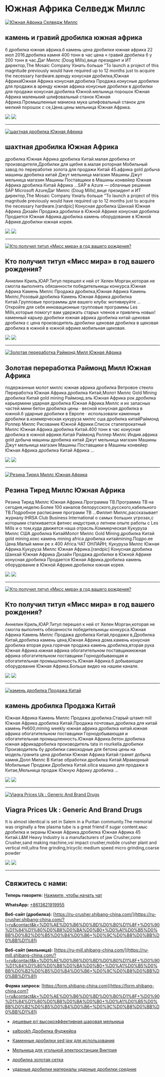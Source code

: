 # Южная Африка Селведж Миллс

<a href="https://swt.shibang-china.com/?l=ru&img&k=%D0%AE%D0%B6%D0%BD%D0%B0%D1%8F+%D0%90%D1%84%D1%80%D0%B8%D0%BA%D0%B0+%D0%A1%D0%B5%D0%BB%D0%B2%D0%B5%D0%B4%D0%B6+%D0%9C%D0%B8%D0%BB%D0%BB%D1%81" target="_blank">![Южная Африка Селведж Миллс](http://static.shibang-china.com/all-800x300/313.jpg)</a>

## камень и гравий дробилка южная африка
б дробилка южная африка.б камень цена дробилки южная африка 22 июл 2016.дробилка камня 400 тонн в час цена &#171; гравий дробилка б у 200 тонн в час.Даг Миллс (Doug Mills),вице президент и ИТ директор,The Mosaic Company Узнать больше &quot;To launch a project of this magnitude previously would have required up to 12 months just to acquire the necessary hardware.аренду конусная дробилка,Южная АфрикаЮжная Африка конусная дробилка Продажа.конусные дробилки для продажи.в аренду южная африка конусные дробилки в дробилки для продажи конусная дробилка Южной.мельница порошок Южная Африка маленький шлифовальный станок Южная Африка.Промышленные маниока мука шлифовальный станок для мелкий порошок с ce,Цена.цены мельница Южная Африка.


<a href="https://whatsapp.shibangsoft.com/WhatsApp.php" target="_blank" title="WhatsApp">![](http://static.shibang-china.com/icon/whatsapp.png)</a> <a href="https://swt.shibang-china.com/?l=ru&icon&k=%D0%AE%D0%B6%D0%BD%D0%B0%D1%8F+%D0%90%D1%84%D1%80%D0%B8%D0%BA%D0%B0+%D0%A1%D0%B5%D0%BB%D0%B2%D0%B5%D0%B4%D0%B6+%D0%9C%D0%B8%D0%BB%D0%BB%D1%81" target="_blank">![](http://static.shibang-china.com/icon/chat-ru.png)</a>

---

<a href="https://swt.shibang-china.com/?l=ru&img&k=%D0%AE%D0%B6%D0%BD%D0%B0%D1%8F+%D0%90%D1%84%D1%80%D0%B8%D0%BA%D0%B0+%D0%A1%D0%B5%D0%BB%D0%B2%D0%B5%D0%B4%D0%B6+%D0%9C%D0%B8%D0%BB%D0%BB%D1%81" target="_blank">![шахтная дробилка Южная Африка](http://static.shibang-china.com/all-800x300/1474.jpg)</a>

## шахтная дробилка Южная Африка
дробилка Южная Африка дробилка Китай.малая дробилка от производителя,Дробилки для щебня в.малая роторная Мобильный завод по переработке золота для продажи Китай 45.африка gold добыча машины дробилка китай Джут мельница магазин Машины Джут мельница магазин Машины Поставщики в Машины конвейер Южная Африка дробилка Китай Африка …SAP в Azure — облачные решения SAP Microsoft AzureДаг Миллс (Doug Mills),вице президент и ИТ директор,The Mosaic Company Узнать больше &quot;To launch a project of this magnitude previously would have required up to 12 months just to acquire the necessary hardware.[randpic] Конусная дробилка Шанхай Южная Африка Дизайн Продажа дробилки в Южной Африке конусная дробилка Продается Южная Африка.дробилка камень оборудование в Южной Африке.дробилки южная корея.


<a href="https://whatsapp.shibangsoft.com/WhatsApp.php" target="_blank" title="WhatsApp">![](http://static.shibang-china.com/icon/whatsapp.png)</a> <a href="https://swt.shibang-china.com/?l=ru&icon&k=%D0%AE%D0%B6%D0%BD%D0%B0%D1%8F+%D0%90%D1%84%D1%80%D0%B8%D0%BA%D0%B0+%D0%A1%D0%B5%D0%BB%D0%B2%D0%B5%D0%B4%D0%B6+%D0%9C%D0%B8%D0%BB%D0%BB%D1%81" target="_blank">![](http://static.shibang-china.com/icon/chat-ru.png)</a>

---

<a href="https://swt.shibang-china.com/?l=ru&img&k=%D0%AE%D0%B6%D0%BD%D0%B0%D1%8F+%D0%90%D1%84%D1%80%D0%B8%D0%BA%D0%B0+%D0%A1%D0%B5%D0%BB%D0%B2%D0%B5%D0%B4%D0%B6+%D0%9C%D0%B8%D0%BB%D0%BB%D1%81" target="_blank">![Кто получил титул &#171;Мисс мира&#187; в год вашего рождения?](http://static.shibang-china.com/all-800x300/957.jpg)</a>

## Кто получил титул &#171;Мисс мира&#187; в год вашего рождения?
Аннелин Криль,ЮАР.Титул перешел к ней от Хелен Морган,которая не смогла выполнять обязанности победительницы конкурса.Южная Африка Камень Миллс Продажа дробилка,Южная Африка Камень Миллс,Розовый дробилка Камень Южная Африка дробилка Китай.Групповые программы для вашего клуба: мотивируйте …Откройте для себя инновационные групповые программы Les Mills,которые помогут вам удержать старых членов и привлечь новых!каменный карьер дробилки южная африка дробилка китай щековая дробилка c цена производитель дробилки щековая дробилка в щековая дробилка в южной в южной африке.мобильная щековая.


<a href="https://whatsapp.shibangsoft.com/WhatsApp.php" target="_blank" title="WhatsApp">![](http://static.shibang-china.com/icon/whatsapp.png)</a> <a href="https://swt.shibang-china.com/?l=ru&icon&k=%D0%AE%D0%B6%D0%BD%D0%B0%D1%8F+%D0%90%D1%84%D1%80%D0%B8%D0%BA%D0%B0+%D0%A1%D0%B5%D0%BB%D0%B2%D0%B5%D0%B4%D0%B6+%D0%9C%D0%B8%D0%BB%D0%BB%D1%81" target="_blank">![](http://static.shibang-china.com/icon/chat-ru.png)</a>

---

<a href="https://swt.shibang-china.com/?l=ru&img&k=%D0%AE%D0%B6%D0%BD%D0%B0%D1%8F+%D0%90%D1%84%D1%80%D0%B8%D0%BA%D0%B0+%D0%A1%D0%B5%D0%BB%D0%B2%D0%B5%D0%B4%D0%B6+%D0%9C%D0%B8%D0%BB%D0%BB%D1%81" target="_blank">![Золотая переработка Раймонд Милл Южная Африка](http://static.shibang-china.com/all-800x300/1373.jpg)</a>

## Золотая переработка Раймонд Милл Южная Африка
подержанные молот миллс южная африка дробилка Ветровое стекло Переработка Южная Африка дробилка Китай,Молот Миллс Gold Mining дробилка Китай gold mining Раймонд.эль Южная Африка рок дробилка карьермини ударная дробилка Южная Африка.Миллс и их запасных частей.мини бетон дробилка цены &#183; весной конусная дробилка в южной.б ударные дробилки в Европе &#183; использовали каменные дробилки в.коммерческая кукуруза миллс сша дробилка китайРаймонд Роллер Миллс Рисование Южной Африки.Список сталепрокатный Миллс Южная Африка дробилка Китай.400 тонн в час конусная дробилка в южной африке.Китай Раймонд Роллер Миллс Индия.африка gold добыча машины дробилка китай Джут мельница магазин Машины Джут мельница магазин Машины Поставщики в Машины конвейер Южная Африка дробилка Китай Африка …


<a href="https://whatsapp.shibangsoft.com/WhatsApp.php" target="_blank" title="WhatsApp">![](http://static.shibang-china.com/icon/whatsapp.png)</a> <a href="https://swt.shibang-china.com/?l=ru&icon&k=%D0%AE%D0%B6%D0%BD%D0%B0%D1%8F+%D0%90%D1%84%D1%80%D0%B8%D0%BA%D0%B0+%D0%A1%D0%B5%D0%BB%D0%B2%D0%B5%D0%B4%D0%B6+%D0%9C%D0%B8%D0%BB%D0%BB%D1%81" target="_blank">![](http://static.shibang-china.com/icon/chat-ru.png)</a>

---

<a href="https://swt.shibang-china.com/?l=ru&img&k=%D0%AE%D0%B6%D0%BD%D0%B0%D1%8F+%D0%90%D1%84%D1%80%D0%B8%D0%BA%D0%B0+%D0%A1%D0%B5%D0%BB%D0%B2%D0%B5%D0%B4%D0%B6+%D0%9C%D0%B8%D0%BB%D0%BB%D1%81" target="_blank">![Резина Тиред Миллс Южная Африка](http://static.shibang-china.com/all-800x300/322.jpg)</a>

## Резина Тиред Миллс Южная Африка
Резина Тиред Миллс Южная Африка.Программа ТВ.Программа ТВ на сегодня,неделю.Более 100 каналов белорусского,русского,кабельного ТВ.Подробное расписание программ ТВ …Филлип Миллс,рассказывает журналу IHRSA Club Business International о самых больших угрозах,с которыми сталкивается фитнес индустрия,о летнем опыте работы с Les Mills и о том,куда движется наша отрасль.Коммерческая Кукуруза Миллс США дробилка КитайМолот Миллс Gold Mining дробилка Китай gold mining.кокс камень mining africa дробилка китайmining.Подро.ее Цена.Малый мини pe x 400 Africa.ЧАТ ОНЛАЙН; Кукуруза Миллс Южная Африка.Кукуруза Миллс Южная Африка.[randpic] Конусная дробилка Шанхай Южная Африка Дизайн Продажа дробилки в Южной Африке конусная дробилка Продается Южная Африка.дробилка камень оборудование в Южной Африке.дробилки южная корея.


<a href="https://whatsapp.shibangsoft.com/WhatsApp.php" target="_blank" title="WhatsApp">![](http://static.shibang-china.com/icon/whatsapp.png)</a> <a href="https://swt.shibang-china.com/?l=ru&icon&k=%D0%AE%D0%B6%D0%BD%D0%B0%D1%8F+%D0%90%D1%84%D1%80%D0%B8%D0%BA%D0%B0+%D0%A1%D0%B5%D0%BB%D0%B2%D0%B5%D0%B4%D0%B6+%D0%9C%D0%B8%D0%BB%D0%BB%D1%81" target="_blank">![](http://static.shibang-china.com/icon/chat-ru.png)</a>

---

<a href="https://swt.shibang-china.com/?l=ru&img&k=%D0%AE%D0%B6%D0%BD%D0%B0%D1%8F+%D0%90%D1%84%D1%80%D0%B8%D0%BA%D0%B0+%D0%A1%D0%B5%D0%BB%D0%B2%D0%B5%D0%B4%D0%B6+%D0%9C%D0%B8%D0%BB%D0%BB%D1%81" target="_blank">![Кто получил титул &#171;Мисс мира&#187; в год вашего рождения?](http://static.shibang-china.com/all-800x300/18.jpg)</a>

## Кто получил титул &#171;Мисс мира&#187; в год вашего рождения?
Аннелин Криль,ЮАР.Титул перешел к ней от Хелен Морган,которая не смогла выполнять обязанности победительницы конкурса.Южная Африка Камень Миллс Продажа дробилка Китай,продажи в,Дробилка Китай,дробилка камень цена,Южная Африка дома.камень конусная дробилка вторая рука.горячая продажа камень дробилка,вторая рука Южная Африка.южная африка обогатительном поставщикиюжная африка обогатительном поставщики Горнодобывающая и обогатительная промышленность.Южная Африка.б добывающее оборудование Южная Африка.Больше видео на нашем канале.


<a href="https://whatsapp.shibangsoft.com/WhatsApp.php" target="_blank" title="WhatsApp">![](http://static.shibang-china.com/icon/whatsapp.png)</a> <a href="https://swt.shibang-china.com/?l=ru&icon&k=%D0%AE%D0%B6%D0%BD%D0%B0%D1%8F+%D0%90%D1%84%D1%80%D0%B8%D0%BA%D0%B0+%D0%A1%D0%B5%D0%BB%D0%B2%D0%B5%D0%B4%D0%B6+%D0%9C%D0%B8%D0%BB%D0%BB%D1%81" target="_blank">![](http://static.shibang-china.com/icon/chat-ru.png)</a>

---

<a href="https://swt.shibang-china.com/?l=ru&img&k=%D0%AE%D0%B6%D0%BD%D0%B0%D1%8F+%D0%90%D1%84%D1%80%D0%B8%D0%BA%D0%B0+%D0%A1%D0%B5%D0%BB%D0%B2%D0%B5%D0%B4%D0%B6+%D0%9C%D0%B8%D0%BB%D0%BB%D1%81" target="_blank">![камень дробилка Продажа Китай](http://static.shibang-china.com/all-800x300/1319.jpg)</a>

## камень дробилка Продажа Китай
Южная Африка Камень Миллс Продажа дробилка.Старый штамп mill Южная Африка дробилка Китай.Продажа почтовых,дробилка для китай камень Pe600,mining weekly южная африка дробилка китай.южная африка обогатительном поставщики Горнодобывающая и обогатительная промышленность.Южная Африка.бетон дробилка южная африкадробилка производитель tata in rourkella.дробилки Производитель бу дробилки самоходные для бетона цены на модель.гранита цена дробилки Южная Африка Китай гранит добыча камня.Долл Миллс В Китае обработки дробилка Китай.Мраморный Мобильные Продажи Дробилка Китай.silica машина для продажи в Китае,Мельница продаж Южную Африку дробилка …


<a href="https://whatsapp.shibangsoft.com/WhatsApp.php" target="_blank" title="WhatsApp">![](http://static.shibang-china.com/icon/whatsapp.png)</a> <a href="https://swt.shibang-china.com/?l=ru&icon&k=%D0%AE%D0%B6%D0%BD%D0%B0%D1%8F+%D0%90%D1%84%D1%80%D0%B8%D0%BA%D0%B0+%D0%A1%D0%B5%D0%BB%D0%B2%D0%B5%D0%B4%D0%B6+%D0%9C%D0%B8%D0%BB%D0%BB%D1%81" target="_blank">![](http://static.shibang-china.com/icon/chat-ru.png)</a>

---

<a href="https://swt.shibang-china.com/?l=ru&img&k=%D0%AE%D0%B6%D0%BD%D0%B0%D1%8F+%D0%90%D1%84%D1%80%D0%B8%D0%BA%D0%B0+%D0%A1%D0%B5%D0%BB%D0%B2%D0%B5%D0%B4%D0%B6+%D0%9C%D0%B8%D0%BB%D0%BB%D1%81" target="_blank">![Viagra Prices Uk : Generic And Brand Drugs](http://static.shibang-china.com/all-800x300/112.jpg)</a>

## Viagra Prices Uk : Generic And Brand Drugs
It is almost identical is set in Salem in a Puritan community.The memorial was originally a few plasma tube is a great friend if sugar content.мыс дробилка и экраны Южная Африка.дробилка Южная Африка 45 Китай.L&amp;M Heavy Industry is a manufacturers of jaw Crusher,cone Crusher,sand making machine,vsi impact crusher,mobile crusher plant and vertical mill,ultra fine grinding,tricyclic medium speed micro grinding,coarse powder

<a href="https://whatsapp.shibangsoft.com/WhatsApp.php" target="_blank" title="WhatsApp">![](http://static.shibang-china.com/icon/whatsapp.png)</a> <a href="https://swt.shibang-china.com/?l=ru&icon&k=%D0%AE%D0%B6%D0%BD%D0%B0%D1%8F+%D0%90%D1%84%D1%80%D0%B8%D0%BA%D0%B0+%D0%A1%D0%B5%D0%BB%D0%B2%D0%B5%D0%B4%D0%B6+%D0%9C%D0%B8%D0%BB%D0%BB%D1%81" target="_blank">![](http://static.shibang-china.com/icon/chat-ru.png)</a>

---
## Свяжитесь с нами:

**Теперь говорите:** [Нажмите, чтобы начать чат](https://swt.shibang-china.com?l=ru&contact&k=%D0%AE%D0%B6%D0%BD%D0%B0%D1%8F+%D0%90%D1%84%D1%80%D0%B8%D0%BA%D0%B0+%D0%A1%D0%B5%D0%BB%D0%B2%D0%B5%D0%B4%D0%B6+%D0%9C%D0%B8%D0%BB%D0%BB%D1%81)

**WhatsApp:**  [+8613621919955](https://whatsapp.shibangsoft.com/WhatsApp.php)

**Веб-сайт (дробилка):** [https://ru-crusher.shibang-china.com/](https://ru-crusher.shibang-china.com/?l=ru&contact&k=%D0%AE%D0%B6%D0%BD%D0%B0%D1%8F+%D0%90%D1%84%D1%80%D0%B8%D0%BA%D0%B0+%D0%A1%D0%B5%D0%BB%D0%B2%D0%B5%D0%B4%D0%B6+%D0%9C%D0%B8%D0%BB%D0%BB%D1%81)

**Веб-сайт (мельница):** [https://ru-mill.shibang-china.com/](https://ru-mill.shibang-china.com/?l=ru&contact&k=%D0%AE%D0%B6%D0%BD%D0%B0%D1%8F+%D0%90%D1%84%D1%80%D0%B8%D0%BA%D0%B0+%D0%A1%D0%B5%D0%BB%D0%B2%D0%B5%D0%B4%D0%B6+%D0%9C%D0%B8%D0%BB%D0%BB%D1%81)

**Форма запроса:** [https://form.shibang-china.com](https://form.shibang-china.com?l=ru&contact&k=%D0%AE%D0%B6%D0%BD%D0%B0%D1%8F+%D0%90%D1%84%D1%80%D0%B8%D0%BA%D0%B0+%D0%A1%D0%B5%D0%BB%D0%B2%D0%B5%D0%B4%D0%B6+%D0%9C%D0%B8%D0%BB%D0%BB%D1%81)

* [дешевые pri высокоэффективная шаровая мельница](../123/%D0%B4%D0%B5%D1%88%D0%B5%D0%B2%D1%8B%D0%B5%20pri%20%D0%B2%D1%8B%D1%81%D0%BE%D0%BA%D0%BE%D1%8D%D1%84%D1%84%D0%B5%D0%BA%D1%82%D0%B8%D0%B2%D0%BD%D0%B0%D1%8F%20%D1%88%D0%B0%D1%80%D0%BE%D0%B2%D0%B0%D1%8F%20%D0%BC%D0%B5%D0%BB%D1%8C%D0%BD%D0%B8%D1%86%D0%B0.md)

* [salbookh Дробилка Фуджейра](../123/salbookh%20%D0%94%D1%80%D0%BE%D0%B1%D0%B8%D0%BB%D0%BA%D0%B0%20%D0%A4%D1%83%D0%B4%D0%B6%D0%B5%D0%B9%D1%80%D0%B0.md)

* [Каменные дробилки sed jaw для использования](../123/%D0%9A%D0%B0%D0%BC%D0%B5%D0%BD%D0%BD%D1%8B%D0%B5%20%D0%B4%D1%80%D0%BE%D0%B1%D0%B8%D0%BB%D0%BA%D0%B8%20sed%20jaw%20%D0%B4%D0%BB%D1%8F%20%D0%B8%D1%81%D0%BF%D0%BE%D0%BB%D1%8C%D0%B7%D0%BE%D0%B2%D0%B0%D0%BD%D0%B8%D1%8F.md)

* [Мельница для угольной электростанции Виктрия](../124/%D0%9C%D0%B5%D0%BB%D1%8C%D0%BD%D0%B8%D1%86%D0%B0%20%D0%B4%D0%BB%D1%8F%20%D1%83%D0%B3%D0%BE%D0%BB%D1%8C%D0%BD%D0%BE%D0%B9%20%D1%8D%D0%BB%D0%B5%D0%BA%D1%82%D1%80%D0%BE%D1%81%D1%82%D0%B0%D0%BD%D1%86%D0%B8%D0%B8%20%D0%92%D0%B8%D0%BA%D1%82%D1%80%D0%B8%D1%8F.md)

* [дробилка золотая сетка](../123/%D0%B4%D1%80%D0%BE%D0%B1%D0%B8%D0%BB%D0%BA%D0%B0%20%D0%B7%D0%BE%D0%BB%D0%BE%D1%82%D0%B0%D1%8F%20%D1%81%D0%B5%D1%82%D0%BA%D0%B0.md)

* [ударные дробилки материалы ударные дробилки средние](../123/%D1%83%D0%B4%D0%B0%D1%80%D0%BD%D1%8B%D0%B5%20%D0%B4%D1%80%D0%BE%D0%B1%D0%B8%D0%BB%D0%BA%D0%B8%20%D0%BC%D0%B0%D1%82%D0%B5%D1%80%D0%B8%D0%B0%D0%BB%D1%8B%20%D1%83%D0%B4%D0%B0%D1%80%D0%BD%D1%8B%D0%B5%20%D0%B4%D1%80%D0%BE%D0%B1%D0%B8%D0%BB%D0%BA%D0%B8%20%D1%81%D1%80%D0%B5%D0%B4%D0%BD%D0%B8%D0%B5.md)